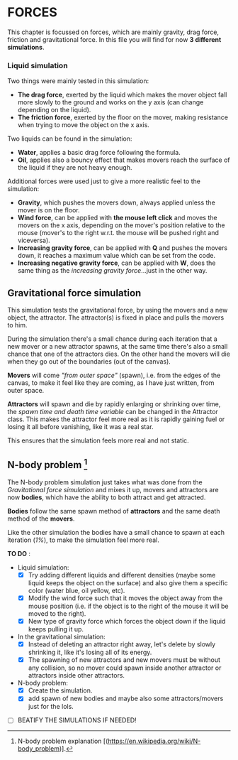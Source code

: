 # FORCES
This chapter is focussed on forces, which are mainly gravity, drag force, friction and gravitational force.
In this file you will find for now **3 different simulations**.
### Liquid simulation
Two things were mainly tested in this simulation:
  - **The drag force**, exerted by the liquid which makes the mover object fall more slowly to the ground and works on the y axis (can change depending on the liquid). 
  - **The friction force**, exerted by the floor on the mover, making resistance when trying to move the object on the x axis.

Two liquids can be found in the simulation:
  - **Water**, applies a basic drag force following the formula.
  - **Oil**, applies also a bouncy effect that makes movers reach the surface of the liquid if they are not heavy enough.
    
Additional forces were used just to give a more realistic feel to the simulation:
  - **Gravity**, which pushes the movers down, always applied unless the mover is on the floor.
  - **Wind force**, can be applied with **the mouse left click** and moves the movers on the x axis, depending on the mover's position relative to the mouse (mover's to the right w.r.t. the mouse will be pushed right and viceversa).
  - **Increasing gravity force**, can be applied with **Q** and pushes the movers down, it reaches a maximum value which can be set from the code.
  - **Increasing negative gravity force**, can be applied with **W**, does the same thing as the *increasing gravity force*...just in the other way.

## Gravitational force simulation
This simulation tests the gravitational force, by using the movers and a new object, the attractor.
The attractor(s) is fixed in place and pulls the movers to him.

During the simulation there's a small chance during each iteration that a new mover or a new attractor spawns, at the same time there's also a small chance that one of the attractors dies. 
On the other hand the movers will die when they go out of the boundaries (out of the canvas).

**Movers** will come *"from outer space"* (spawn), i.e. from the edges of the canvas, to make it feel like they are coming, as I have just written, from outer space.

**Attractors** will spawn and die by rapidly enlarging or shrinking over time, the *spawn time and death time variable* can be changed in the Attractor class. This makes the attractor feel more real as it is rapidly gaining fuel
or losing it all before vanishing, like it was a real star.

This ensures that the simulation feels more real and not static.

## N-body problem [^1]
The N-body problem simulation just takes what was done from the *Gravitational force simulation* and mixes it up, movers and attractors are now **bodies**, which have the ability to both attract and get attracted.

**Bodies** follow the same spawn method of **attractors** and the same death method of the **movers**. 

Like the other simulation the bodies have a small chance to spawn at each iteration (*1%*), to make the simulation feel more real.



**TO DO** :
  - Liquid simulation:
    - [x] Try adding different liquids and different densities (maybe some liquid keeps the object on the surface) and also give them a specific color (water blue, oil yellow, etc).
    - [x] Modify the wind force such that it moves the object away from the mouse position (i.e. if the object is to the right of the mouse it will be moved to the right).
    - [x] New type of gravity force which forces the object down if the liquid keeps pulling it up.
    
  - In the gravitational simulation:
    - [x] Instead of deleting an attractor right away, let's delete by slowly shrinking it, like it's losing all of its energy.
    - [x] The spawning of new attractors and new movers must be without any collision, so no mover could spawn inside another attractor or attractors inside other attractors.
    
  - N-body problem:
    - [x] Create the simulation.
    - [x] add spawn of new bodies and maybe also some attractors/movers just for the lols.
   
  - [ ] BEATIFY THE SIMULATIONS IF NEEDED!

[^1]: N-body problem explanation [(https://en.wikipedia.org/wiki/N-body_problem)].
